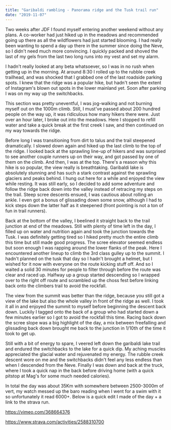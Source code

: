 ```yaml
---
title: "Garibaldi rambling - Panorama ridge and the Tusk trail run"
date: "2019-11-07"
---
```


Two weeks after JDF I found myself entering another weekend without any plans. A co-worker had just hiked up in the meadows and recommended going up there as all the wildflowers had just started blooming. I had really been wanting to spend a day up there in the summer since doing the Neve, so I didn't need much more convincing. I quickly packed and shoved the last of my gels from the last two long runs into my vest and set my alarm.

I hadn't really looked at any beta whatsoever, so I was in no rush when getting up in the morning. At around 8:30 I rolled up to the rubble creek trailhead, and was shocked that I grabbed one of the last roadside parking spots. I knew that the ridge was a popular hike, but hadn't seen the extent of Instagram's blown out spots in the lower mainland yet. Soon after parking I was on my way up the switchbacks.

This section was pretty uneventful, I was jog-walking and not burning myself out on the 1000m climb. Still, I must've passed about 200 hundred people on the way up, it was ridiculous how many hikers there were. Just over an hour later, I broke out into the meadows. Here I stopped to refill water and take a quick break at the first creek I saw, and then continued on my way towards the ridge.

Before long I was transitioning from dirt to talus and the trail steepened dramatically. I slowed down again and hiked up the last climb to the top of the ridge. I looked back at the sprawling line-up of hikers and was surprised to see another couple runners up on their way, and got passed by one of them on the climb. And then, I was at the top. There's a reason why this hike is so popular, the view really is breathtaking. Garibaldi lake is absolutely stunning and has such a stark contrast against the sprawling glaciers and peaks behind. I hung out here for a while and enjoyed the view while resting. It was still early, so I decided to add some adventure and follow the ridge back down into the valley instead of retracing my steps on the trail. Steep scree descents ensued, I was cautious about rolling an ankle. I even got a bonus of glissading down some snow, although I had to kick steps down the latter half as it steepened (front pointing is not a ton of fun in trail runners).

Back at the bottom of the valley, I beelined it straight back to the trail junction at end of the meadows. Still with plenty of time left in the day, I filled up on water and nutrition again and took the junction towards the Tusk. I was definitely getting tired so I hiked pretty much the entire climb this time but still made good progress. The scree elevator seemed endless but soon enough I was rapping around the lower flanks of the peak. Here I encountered another lineup to climb the 3rd class gulley up to the summit. I hadn't planned on the tusk that day so I hadn't brought a helmet, but I wished for it now with everyone on the route kicking stuff off. And so I waited a solid 30 minutes for people to filter through before the route was clear and raced up. Halfway up a group started descending so I wrapped over to the right off route and scrambled up the choss fest before linking back onto the climbers trail to avoid the rockfall.

The view from the summit was better than the ridge, because you still got a view of the lake but also the whole valley in front of the ridge as well. I took it all in and enjoyed the summit to myself before beginning the descent back down. Luckily I tagged onto the back of a group who had started down a few minutes earlier so I got to avoid the rockfall this time. Racing back down the scree slope was a big highlight of the day, a mix between freefalling and glissading back down brought me back to the junction in 1/10th of the time it took to get up.

Still with a bit of energy to spare, I veered left down the garibaldi lake trail and endured the switchbacks to the lake for a quick dip. My aching muscles appreciated the glacial water and rejuvenated my energy. The rubble creek descent wore on me and the switchbacks didn't feel any less endless than when I descended from the Neve. Finally I was down and back at the truck, where I took a quick nap in the back before driving home (with a quick pitstop at Mag's for some much needed calories).

In total the day was about 35Km with somewhere between 2500-3000m of vert, my watch messed up the baro reading when I went for a swim with it so unfortunately it read 6000+. Below is a quick edit I made of the day + a link to the strava run.

https://vimeo.com/368664376

https://www.strava.com/activities/2588310700
